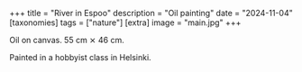 +++
title = "River in Espoo"
description = "Oil painting"
date = "2024-11-04"
[taxonomies]
tags = ["nature"]
[extra]
image = "main.jpg"
+++

Oil on canvas. 55 cm ⨯ 46 cm.

Painted in a hobbyist class in Helsinki.
